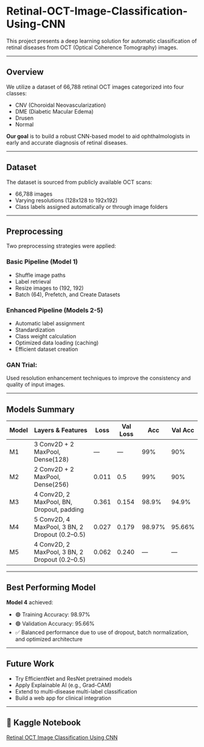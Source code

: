 # Retinal-OCT-Image-Classification-Using-CNN
This project presents a deep learning solution for automatic classification of retinal diseases from OCT (Optical Coherence Tomography) images.

---

##  Overview

We utilize a dataset of 66,788 retinal OCT images categorized into four classes:
- CNV (Choroidal Neovascularization)
- DME (Diabetic Macular Edema)
- Drusen
- Normal

**Our goal** is to build a robust CNN-based model to aid ophthalmologists in early and accurate diagnosis of retinal diseases.

---

## Dataset

The dataset is sourced from publicly available OCT scans:
- 66,788 images
- Varying resolutions (128x128 to 192x192)
- Class labels assigned automatically or through image folders

---

## Preprocessing

Two preprocessing strategies were applied:

### Basic Pipeline (Model 1)
- Shuffle image paths
- Label retrieval
- Resize images to (192, 192)
- Batch (64), Prefetch, and Create Datasets

### Enhanced Pipeline (Models 2-5)
- Automatic label assignment
- Standardization
- Class weight calculation
- Optimized data loading (caching)
- Efficient dataset creation

### GAN Trial:
Used resolution enhancement techniques to improve the consistency and quality of input images.

---

## Models Summary

| Model | Layers & Features | Loss | Val Loss | Acc | Val Acc |
|-------|-------------------|------|----------|-----|---------|
| M1 | 3 Conv2D + 2 MaxPool, Dense(128) | — | — | 99% | 90% |
| M2 | 2 Conv2D + 2 MaxPool, Dense(256) | 0.011 | 0.5 | 99% | 90% |
| M3 | 4 Conv2D, 2 MaxPool, BN, Dropout, padding | 0.361 | 0.154 | 98.9% | 94.9% |
| M4 | 5 Conv2D, 4 MaxPool, 3 BN, 2 Dropout (0.2–0.5) | 0.027 | 0.179 | 98.97% | 95.66% |
| M5 | 4 Conv2D, 2 MaxPool, 3 BN, 2 Dropout (0.2–0.5) | 0.062 | 0.240 | — | — |

---

## Best Performing Model
**Model 4** achieved:
- 🟢 Training Accuracy: 98.97%
- 🟢 Validation Accuracy: 95.66%
- ✅ Balanced performance due to use of dropout, batch normalization, and optimized architecture

---

## Future Work
- Try EfficientNet and ResNet pretrained models
- Apply Explainable AI (e.g., Grad-CAM)
- Extend to multi-disease multi-label classification
- Build a web app for clinical integration

---

## 🚀 Kaggle Notebook
[Retinal OCT Image Classification Using CNN](https://www.kaggle.com/code/farahwalidelsayed/retina-scan-using-deep-learning)

